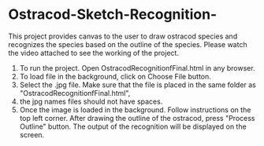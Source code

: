 # Ostracod-Sketch-Recognition-
This project provides canvas to the user to draw ostracod species and recognizes the species based on the outline of the species.
Please watch the video attached to see the working of the project.

1. To run the project. Open OstracodRecognitionfFinal.html in any browser.
2. To load file in the background, click on Choose File button.
3. Select the .jpg file. Make sure that the file is placed in the same folder as "OstracodRecognitionfFinal.html", 
4. the jpg names files should not have spaces.
5. Once the image is loaded in the background. Follow instructions on the top left corner. After drawing the outline of the ostracod, press "Process Outline" button. The output of the recognition will be displayed on the screen.
